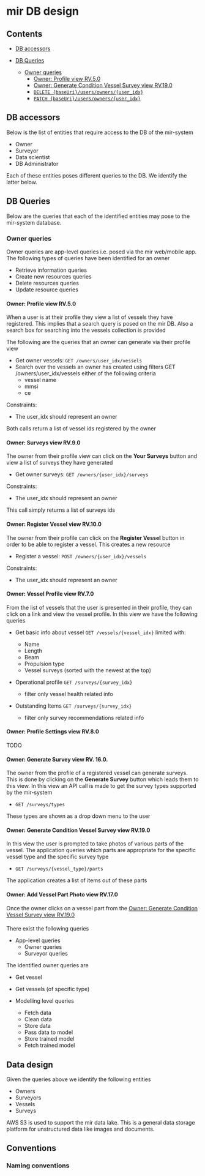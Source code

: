 # mir DB design

## Contents

* [DB accessors](#db-accessors) 
* [DB Queries](#db-queries) 

  * [Owner queries](#owner-queries) 
    * [Owner: Profile view RV.5.0](#owner-profile-view-rv-5-0)
    * [Owner: Generate Condition Vessel Survey view RV.19.0](#owner-gen-cond-vessel-survey-rv-19-0)
    * [```DELETE {baseUri}/users/owners/{user_idx}```](#delete-users-idx)
    * [```PATCH {baseUri}/users/owners/{user_idx}```](#patch-users-idx)

## <a name="db-accessors"></a> DB accessors

Below is the list of entities that require access to the DB of the mir-system

- Owner
- Surveyor
- Data scientist
- DB Administrator

Each of these entities poses different queries to the DB. We identify the latter below.

## <a name="db-queries"></a> DB Queries

Below are the queries that each of the identified entities may pose to the
mir-system database.

### <a name="owner-queries"></a> Owner queries

Owner queries are app-level queries i.e. posed via the mir web/mobile app. The following
types of queries have been identified for an owner

- Retrieve information queries
- Create new resources queries
- Delete resources queries
- Update resource queries

#### <a name="owner-profile-view-rv-5-0"></a> Owner: Profile view RV.5.0

When a user is at their profile they view a list of vessels they have registered.
This implies that  a search query is posed on the mir DB. Also a search box for 
searching into the vessels collection is provided

The following are the queries that an owner can generate via their profile view

- Get owner vessels: ```GET /owners/user_idx/vessels``` 
- Search over the vessels an owner has created using filters GET /owners/user_idx/vessels  either of the following criteria
  - vessel name
  - mmsi
  - ce
  
Constraints:

- The user_idx should represent an owner

Both calls return a list of vessel ids registered by the owner
  
#### Owner: Surveys view RV.9.0

The owner from their profile view can click on the **Your Surveys** button and view 
a list of surveys they have generated

- Get owner surveys: ```GET /owners/{user_idx}/surveys```

Constraints:

- The user_idx should represent an owner

This call simply returns a list of surveys ids

#### Owner: Register Vessel view RV.10.0

The owner from their profile can click on the **Register Vessel** button 
in order to be able to register a vessel. This creates a new resource

 
- Register a vessel: ```POST /owners/{user_idx}/vessels```

Constraints:

- The user_idx should represent an owner


#### Owner: Vessel Profile view RV.7.0

From the list of vessels that the user is presented in their profile, they can click on a link and view the vessel profile. 
In this view we have the following queries

- Get basic info about vessel ```GET /vessels/{vessel_idx}``` limited with: 
   - Name
   - Length 
   - Beam
   - Propulsion type
   - Vessel surveys (sorted with the newest at the top)
   
- Operational profile ```GET /surveys/{survey_idx}```
  - filter only vessel health related info
  
- Outstanding Items ```GET /surveys/{survey_idx}```
  - filter only survey recommendations related info



#### Owner: Profile Settings view RV.8.0
TODO

#### Owner: Generate Survey view RV. 16.0.

The owner from the profile of a registered vessel can generate surveys. This is done
by clicking on the **Generate Survey** button which leads them to this view. In this view an
API call is made to get the survey types supported by the mir-system

- ```GET /surveys/types```


These types are shown as a drop down menu to the user


#### <a name="owner-gen-cond-vessel-survey-rv-19-0"></a> Owner: Generate Condition Vessel Survey view RV.19.0

In this view the user is prompted to take photos of various parts 
of the vessel. The application queries which parts are appropriate for the
specific vessel type and the specific survey type

- ```GET /surveys/{vessel_type}/parts```

The application creates a list of items out of these parts


#### Owner: Add Vessel Part Photo view RV.17.0

Once the owner clicks on a vessel part from the [Owner: Generate Condition Vessel Survey view RV.19.0](#owner-gen-cond-vessel-survey-rv-19-0)


#### 

There exist the following queries

- App-level queries
  - Owner queries
  - Surveyor queries
  
The identified owner queries are

  - Get vessel
  - Get vessels (of specific type)  
  
- Modelling level queries

  - Fetch data
  - Clean data
  - Store data
  - Pass data to model
  - Store trained model
  - Fetch trained model
  
## Data design

Given the queries above we identify the following entities

- Owners
- Surveyors
- Vessels
- Surveys

AWS S3 is used to support the mir data lake. This is a general data storage platform for unstructured data like images and documents. 
  
  
## Conventions 

### Naming conventions
